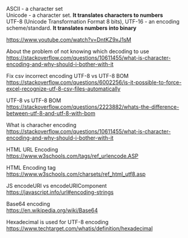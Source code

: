 ASCII - a character set \
Unicode - a character set. __It translates characters to numbers__ \
UTF-8 (Unicode Transformation Format 8 bits), UTF-16 - an encoding scheme/standard. __It translates numbers into binary__

https://www.youtube.com/watch?v=DntKZ9xJ1sM

About the problem of not knowing which decoding to use \
https://stackoverflow.com/questions/10611455/what-is-character-encoding-and-why-should-i-bother-with-it

Fix csv incorrect encoding UTF-8 vs UTF-8 BOM \
https://stackoverflow.com/questions/6002256/is-it-possible-to-force-excel-recognize-utf-8-csv-files-automatically

UTF-8 vs UTF-8 BOM \
https://stackoverflow.com/questions/2223882/whats-the-difference-between-utf-8-and-utf-8-with-bom

What is characher encoding \
https://stackoverflow.com/questions/10611455/what-is-character-encoding-and-why-should-i-bother-with-it

HTML URL Encoding \
https://www.w3schools.com/tags/ref_urlencode.ASP

HTML Encoding tag \
https://www.w3schools.com/charsets/ref_html_utf8.asp

JS encodeURI vs encodeURIComponent \
https://javascript.info/url#encoding-strings

Base64 encoding \
https://en.wikipedia.org/wiki/Base64

Hexadecimal is used for UTF-8 encoding \
https://www.techtarget.com/whatis/definition/hexadecimal
